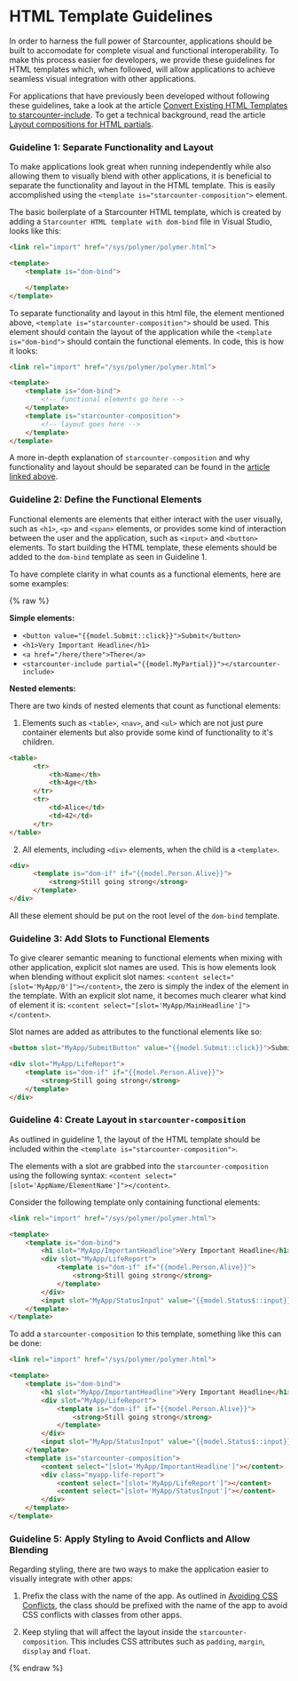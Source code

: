 
# HTML Template Guidelines

In order to harness the full power of Starcounter, applications should be built to accomodate for complete visual and functional interoperability. To make this process easier for developers, we provide these guidelines for HTML templates which, when followed, will allow applications to achieve seamless visual integration with other applications.

For applications that have previously been developed without following these guidelines, take a look at the article [Convert Existing HTML Templates to starcounter-include](https://starcounter.io/making-apps-blendable/). To get a technical background, read the article [Layout compositions for HTML partials](https://starcounter.io/layout-compositions-html-partials/).

### Guideline 1: Separate Functionality and Layout

To make applications look great when running independently while also allowing them to visually blend with other applications, it is beneficial to separate the functionality and layout in the HTML template. This is easily accomplished using the `<template is="starcounter-composition">` element.

The basic boilerplate of a Starcounter HTML template, which is created by adding a `Starcounter HTML template with dom-bind` file in Visual Studio, looks like this:

```html
<link rel="import" href="/sys/polymer/polymer.html">

<template>
    <template is="dom-bind">

    </template>
</template>
```

To separate functionality and layout in this html file, the element mentioned above, `<template is="starcounter-composition">` should be used. This element should contain the layout of the application while the `<template is="dom-bind">` should contain the functional elements. In code, this is how it looks:

```html
<link rel="import" href="/sys/polymer/polymer.html">

<template>
    <template is="dom-bind">
        <!-- functional elements go here -->
    </template>
    <template is="starcounter-composition">
        <!-- layout goes here -->
    </template>
</template>
```

A more in-depth explanation of `starcounter-composition` and why functionality and layout should be separated can be found in the [article linked above](https://starcounter.io/layout-compositions-html-partials/).

### Guideline 2: Define the Functional Elements

Functional elements are elements that either interact with the user visually, such as `<h1>`, `<p>` and `<span>` elements, or provides some kind of interaction between the user and the application, such as `<input>` and `<button>` elements. To start building the HTML template, these elements should be added to the `dom-bind` template as seen in Guideline 1.

To have complete clarity in what counts as a functional elements, here are some examples:

{% raw %}

**Simple elements:**

* `<button value="{{model.Submit::click}}">Submit</button>`
* `<h1>Very Important Headline</h1>`
* `<a href="/here/there">There</a>`
* `<starcounter-include partial="{{model.MyPartial}}"></starcounter-include>`

**Nested elements:**

There are two kinds of nested elements that count as functional elements:

1. Elements such as `<table>`, `<nav>`, and `<ul>` which are not just pure container elements but also provide some kind of functionality to it's children.
```html
<table>
      <tr>
          <th>Name</th>
          <th>Age</th>
      </tr>
      <tr>
          <td>Alice</td>
          <td>42</td>
      </tr>
</table>
```
2. All elements, including `<div>` elements, when the child is a `<template>`.
```html
<div>
      <template is="dom-if" if="{{model.Person.Alive}}">
          <strong>Still going strong</strong>
      </template>
</div>
```

All these element should be put on the root level of the `dom-bind` template.

### Guideline 3: Add Slots to Functional Elements

To give clearer semantic meaning to functional elements when mixing with other application, explicit slot names are used. This is how elements look when blending without explicit slot names: `<content select="[slot='MyApp/0']"></content>`, the zero is simply the index of the element in the template. With an explicit slot name, it becomes much clearer what kind of element it is: `<content select="[slot='MyApp/MainHeadline']"></content>`.

Slot names are added as attributes to the functional elements like so:

```html
<button slot="MyApp/SubmitButton" value="{{model.Submit::click}}">Submit</button>

<div slot="MyApp/LifeReport">
    <template is="dom-if" if="{{model.Person.Alive}}">
        <strong>Still going strong</strong>
    </template>
</div>
```

### Guideline 4: Create Layout in `starcounter-composition`

As outlined in guideline 1, the layout of the HTML template should be included within the `<template is="starcounter-composition">`.

The elements with a slot are grabbed into the `starcounter-composition` using the following syntax: `<content select="[slot='AppName/ElementName']"></content>`.

Consider the following template only containing functional elements:

```html
<link rel="import" href="/sys/polymer/polymer.html">

<template>
    <template is="dom-bind">
        <h1 slot="MyApp/ImportantHeadline">Very Important Headline</h1>
        <div slot="MyApp/LifeReport">
            <template is="dom-if" if="{{model.Person.Alive}}">
                <strong>Still going strong</strong>
            </template>
        </div>
        <input slot="MyApp/StatusInput" value="{{model.Status$::input}}" />
    </template>
</template>
```

To add a `starcounter-composition` to this template, something like this can be done:

```html
<link rel="import" href="/sys/polymer/polymer.html">

<template>
    <template is="dom-bind">
        <h1 slot="MyApp/ImportantHeadline">Very Important Headline</h1>
        <div slot="MyApp/LifeReport">
            <template is="dom-if" if="{{model.Person.Alive}}">
                <strong>Still going strong</strong>
            </template>
        </div>
        <input slot="MyApp/StatusInput" value="{{model.Status$::input}}" />
    </template>
    <template is="starcounter-composition">
        <content select="[slot='MyApp/ImportantHeadline']"></content>
        <div class="myapp-life-report">
            <content select="[slot='MyApp/LifeReport']"></content>
            <content select="[slot='MyApp/StatusInput']"></content>
        </div>
    </template>
</template>
```

### Guideline 5: Apply Styling to Avoid Conflicts and Allow Blending

Regarding styling, there are two ways to make the application easier to visually integrate with other apps:

1. Prefix the class with the name of the app. As outlined in [Avoiding CSS Conflicts](https://docs.starcounter.io/guides/mapping-and-blending/avoiding-css-conflicts/), the class should be prefixed with the name of the app to avoid CSS conflicts with classes from other apps.

2. Keep styling that will affect the layout inside the `starcounter-composition`. This includes CSS attributes such as `padding`, `margin`, `display` and `float`.

{% endraw %}
